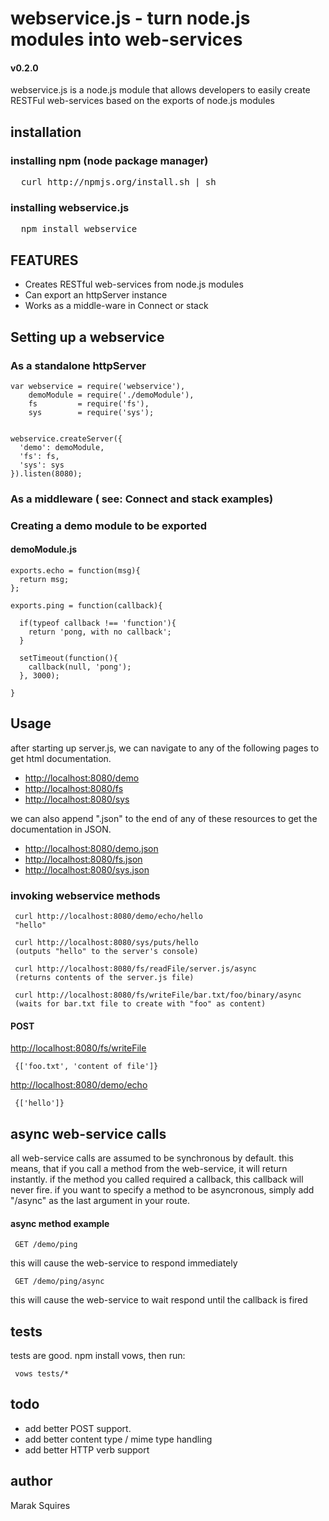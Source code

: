 # webservice.js - turn node.js modules into web-services
#### v0.2.0
webservice.js is a node.js module that allows developers to easily create RESTFul web-services based on the exports of node.js modules

## installation

### installing npm (node package manager)
<pre>
  curl http://npmjs.org/install.sh | sh
</pre>

### installing webservice.js
<pre>
  npm install webservice
</pre>

## FEATURES

- Creates RESTful web-services from node.js modules
- Can export an httpServer instance
- Works as a middle-ware in Connect or stack

## Setting up a webservice

### As a standalone httpServer

    var webservice = require('webservice'),
        demoModule = require('./demoModule'),
        fs         = require('fs'),
        sys        = require('sys');


    webservice.createServer({
      'demo': demoModule,
      'fs': fs,
      'sys': sys
    }).listen(8080);

### As a middleware ( see: Connect and stack examples)



### Creating a demo module to be exported

#### demoModule.js

    exports.echo = function(msg){
      return msg;
    };

    exports.ping = function(callback){

      if(typeof callback !== 'function'){
        return 'pong, with no callback';
      }
 
      setTimeout(function(){
        callback(null, 'pong');
      }, 3000);

    }

## Usage

after starting up server.js, we can navigate to any of the following pages to get html documentation.

 - [http://localhost:8080/demo](http://localhost:8080/demo)
 - [http://localhost:8080/fs](http://localhost:8080/fs)
 - [http://localhost:8080/sys](http://localhost:8080/sys)

we can also append ".json" to the end of any of these resources to get the documentation in JSON. 

 - [http://localhost:8080/demo.json](http://localhost:8080/demo.json)
 - [http://localhost:8080/fs.json](http://localhost:8080/fs.json)
 - [http://localhost:8080/sys.json](http://localhost:8080/sys.json)

### invoking webservice methods

     curl http://localhost:8080/demo/echo/hello
     "hello"

     curl http://localhost:8080/sys/puts/hello
     (outputs "hello" to the server's console)

     curl http://localhost:8080/fs/readFile/server.js/async
     (returns contents of the server.js file)

     curl http://localhost:8080/fs/writeFile/bar.txt/foo/binary/async
     (waits for bar.txt file to create with "foo" as content)

#### POST

[http://localhost:8080/fs/writeFile](http://localhost:8080/fs/writeFile)

     {['foo.txt', 'content of file']}

[http://localhost:8080/demo/echo](http://localhost:8080/demo/echo)


     {['hello']}

## async web-service calls

all web-service calls are assumed to be synchronous by default. this means, that if you call a method from the web-service, it will return instantly. if the method you called required a callback, this callback will never fire. if you want to specify a method to be asyncronous, simply add "/async" as the last argument in your route.


#### async method example

     GET /demo/ping

this will cause the web-service to respond immediately

     GET /demo/ping/async

this will cause the web-service to wait respond until the callback is fired


## tests

tests are good. npm install vows, then run:

     vows tests/*

## todo

- add better POST support. 
- add better content type / mime type handling
- add better HTTP verb support

## author

Marak Squires